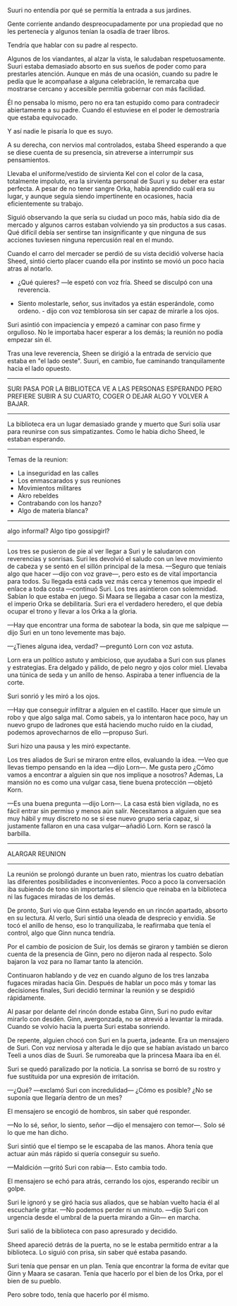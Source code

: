 Suuri no entendía por qué se permitía la entrada a sus jardines.

Gente corriente andando despreocupadamente por una propiedad que no les pertenecía y algunos tenían la osadía de traer libros.

Tendría que hablar con su padre al respecto.

Algunos de los viandantes, al alzar la vista, le saludaban respetuosamente. Suuri estaba demasiado absorto en sus sueños de poder como para prestarles atención. Aunque en más de una ocasión, cuando su padre le pedía que le acompañase a alguna celebración, le remarcaba que mostrarse cercano y accesible permitía gobernar con más facilidad.

Él no pensaba lo mismo, pero no era tan estupido como para contradecir abiertamente a su padre. Cuando él estuviese en el poder le demostraría que estaba equivocado.

Y así nadie le pisaría lo que es suyo.

A su derecha, con nervios mal controlados, estaba Sheed esperando a que se diese cuenta de su presencia, sin atreverse a interrumpir sus pensamientos.

Llevaba el uniforme/vestido de sirvienta Kel con el color de la casa, totalmente impoluto, era la sirvienta personal de Suuri y su deber era estar perfecta. A pesar de no tener sangre Orka, había aprendido cuál era su lugar, y aunque seguía siendo impertinente en ocasiones, hacia eficientemente su trabajo. 

Siguió observando la que sería su ciudad un poco más, había sido dia de mercado y algunos carros estaban volviendo ya sin productos a sus casas. Qué difícil debía ser sentirse tan insignificante y que ninguna de sus acciones tuviesen ninguna repercusión real en el mundo.

Cuando el carro del mercader se perdió de su vista decidió volverse hacia Sheed, sintió cierto placer cuando ella por instinto se movió un poco hacia atras al notarlo.

- ¿Qué quieres? —le espetó con voz fría.
Sheed se disculpó con una reverencia.

- Siento molestarle, señor, sus invitados ya están esperándole, como ordeno. - dijo con voz temblorosa sin ser capaz de mirarle a los ojos.

Suri asintió con impaciencia y empezó a caminar con paso firme y orgulloso. No le importaba hacer esperar a los demás; la reunión no podía empezar sin él.

Tras una leve reverencia, Sheen se dirigió a la entrada de servicio que estaba en "el lado oeste". Suuri, en cambio, fue caminando tranquilamente hacia el lado opuesto.


---
SURI PASA POR LA BIBLIOTECA VE A LAS PERSONAS ESPERANDO PERO PREFIERE SUBIR A SU CUARTO, COGER O DEJAR ALGO Y VOLVER A BAJAR.

---
La biblioteca era un lugar demasiado grande y muerto que Suri solía usar para reunirse con sus simpatizantes. Como le habia dicho Sheed, le estaban esperando.


---
Temas de la reunion:
- La inseguridad en las calles
- Los enmascarados y sus reuniones
- Movimientos militares
- Akro rebeldes
- Contrabando con los hanzo?
- Algo de materia blanca?
---
algo informal? Algo tipo gossipgirl?

---

Los tres se pusieron de pie al ver llegar a Suri y le saludaron con reverencias y sonrisas. Suri les devolvió el saludo con un leve movimiento de cabeza y se sentó en el sillón principal de la mesa.
—Seguro que teniais algo que hacer —dijo con voz grave—, pero esto es de vital importancia para todos. Su llegada está cada vez más cerca y tenemos que impedir el enlace a toda costa —continuó Suri.
Los tres asintieron con solemnidad. Sabían lo que estaba en juego. Si Maara se llegaba a casar  con la mestiza, el imperio Orka se debilitaría. Suri era el verdadero heredero, el que debía ocupar el trono y llevar a los Orka a la gloria.

—Hay que encontrar una forma de sabotear la boda, sin que me salpique —dijo Suri en un tono levemente mas bajo.

—¿Tienes alguna idea, verdad? —preguntó Lorn con voz astuta.

Lorn era un político astuto y ambicioso, que ayudaba a Suri con sus planes y estrategias. Era delgado y pálido, de pelo negro y ojos color miel. Llevaba una túnica de seda y un anillo de henso. Aspiraba a tener influencia de la corte.

Suri sonrió y les miró a los ojos.

—Hay que conseguir infiltrar a alguien en el castillo. Hacer que simule un robo y que algo salga mal. Como sabeis, ya lo intentaron hace poco, hay un nuevo grupo de ladrones que está haciendo mucho ruido en la ciudad, podemos aprovecharnos de ello —propuso Suri.

Suri hizo una pausa y les miró expectante.

Los tres aliados de Suri se miraron entre ellos, evaluando la idea.
—Veo que llevas tiempo pensando en la idea —dijo Lorn—. Me gusta pero  ¿Cómo vamos a encontrar a alguien sin que nos implique a nosotros? Ademas, La mansión no es como una vulgar casa, tiene buena protección —objetó Korn.

—Es una buena pregunta —dijo Lorn—. La casa está bien vigilada, no es fácil entrar sin permiso  y menos aún salir. Necesitamos a alguien que sea muy hábil y muy discreto no se si ese nuevo grupo seria capaz, si justamente fallaron en una casa vulgar—añadió Lorn.
Korn se rascó la barbilla.

---
ALARGAR REUNION

---

La reunión se prolongó durante un buen rato, mientras los cuatro debatían las diferentes posibilidades e inconvenientes. Poco a poco la conversación iba subiendo de tono sin importarles el silencio que reinaba en la biblioteca ni las fugaces miradas de los demás.

De pronto, Suri vio que Ginn estaba leyendo en un rincón apartado, absorto en su lectura. Al verlo, Suri sintió una oleada de desprecio y envidia. Se tocó el anillo de henso, eso lo tranquilizaba, le reafirmaba que tenía el control, algo que Ginn nunca tendría.

Por el cambio de posicion de Suir, los demás se giraron y también se dieron cuenta de la presencia de Ginn, pero no dijeron nada al respecto. Solo bajaron la voz para no llamar tanto la atención. 

Continuaron hablando y de vez en cuando alguno de los tres lanzaba fugaces miradas hacia Gin. Después de hablar un poco más y tomar las decisiones finales, Suri decidió terminar la reunión y se despidió rápidamente.

Al pasar por delante del rincón donde estaba Ginn, Suri no pudo evitar mirarlo con desdén. Ginn, avergonzada, no se atrevió a levantar la mirada.  Cuando se volvio hacia la puerta Suri estaba sonriendo.

De repente, alguien chocó con Suri en la puerta,  jadeante. Era un mensajero de Suri. Con voz nerviosa y alterada le dijo que se habían avistado un barco Teeli a unos días de Suuri. Se rumoreaba que la princesa Maara iba en él.

Suri se quedó paralizado por la noticia. La sonrisa se borró de su rostro y fue sustituida por una expresión de irritación.

—¿Qué? —exclamó Suri con incredulidad— ¿Cómo es posible? ¿No se suponía que llegaría dentro de un mes?

El mensajero se encogió de hombros, sin saber qué responder.

—No lo sé, señor, lo siento, señor —dijo el mensajero con temor—. Solo sé lo que me han dicho.

Suri sintió que el tiempo se le escapaba de las manos. Ahora tenía que actuar aún más rápido si quería conseguir su sueño.

—Maldición —gritó Suri con rabia—. Esto cambia todo.

El mensajero se echó para atrás, cerrando los ojos, esperando recibir un golpe.

Suri le ignoró y se giró hacia sus aliados, que se habían vuelto hacia él al escucharle gritar.
—No podemos perder ni un minuto. —dijo Suri con urgencia desde el umbral de la puerta mirando a Gin— en marcha. 

Suri salió de la biblioteca con paso apresurado y decidido. 

Sheed apareció detrás de la puerta, no se le estaba permitido entrar a la biblioteca. Lo siguió con prisa, sin saber qué estaba pasando.

Suri tenía que pensar en un plan. Tenía que encontrar la forma de evitar que Ginn y Maara se casaran. Tenía que hacerlo por el bien de los Orka, por el bien de su pueblo.

Pero sobre todo, tenía que hacerlo por él mismo.

